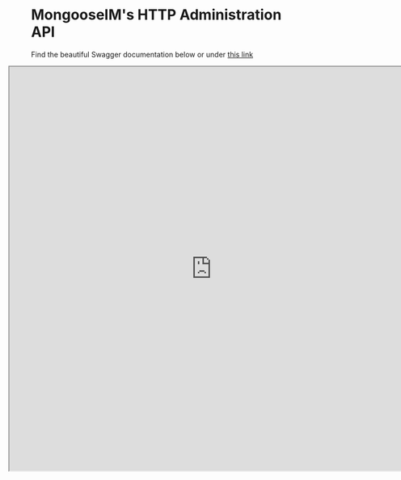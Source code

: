 # MongooseIM's HTTP Administration API

<script>alert("test")</script>

Find the beautiful Swagger documentation below or
under [this link](http://mongooseim.readthedocs.io/en/swagger-http-api-doc/swagger/index.html?url=https://raw.githubusercontent.com/esl/MongooseIM/swagger-http-api-doc/priv/http_api/backend_swagger.yaml)

<iframe src="http://mongooseim.readthedocs.io/en/swagger-http-api-doc/swagger/index.html?url=https://raw.githubusercontent.com/esl/MongooseIM/swagger-http-api-doc/priv/http_api/backend_swagger.yaml"
height="800" width="800" style="margin-left: -45px;"></iframe>
